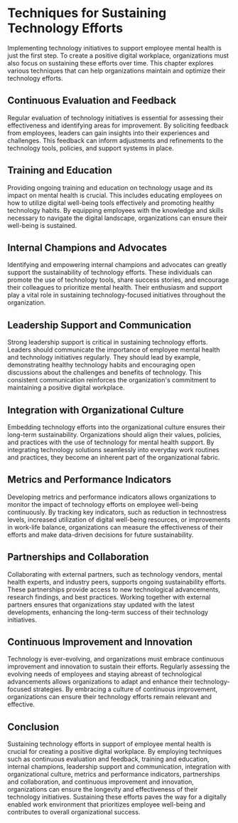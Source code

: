Techniques for Sustaining Technology Efforts
=======================================================

Implementing technology initiatives to support employee mental health is just the first step. To create a positive digital workplace, organizations must also focus on sustaining these efforts over time. This chapter explores various techniques that can help organizations maintain and optimize their technology efforts.

Continuous Evaluation and Feedback
----------------------------------

Regular evaluation of technology initiatives is essential for assessing their effectiveness and identifying areas for improvement. By soliciting feedback from employees, leaders can gain insights into their experiences and challenges. This feedback can inform adjustments and refinements to the technology tools, policies, and support systems in place.

Training and Education
----------------------

Providing ongoing training and education on technology usage and its impact on mental health is crucial. This includes educating employees on how to utilize digital well-being tools effectively and promoting healthy technology habits. By equipping employees with the knowledge and skills necessary to navigate the digital landscape, organizations can ensure their well-being is sustained.

Internal Champions and Advocates
--------------------------------

Identifying and empowering internal champions and advocates can greatly support the sustainability of technology efforts. These individuals can promote the use of technology tools, share success stories, and encourage their colleagues to prioritize mental health. Their enthusiasm and support play a vital role in sustaining technology-focused initiatives throughout the organization.

Leadership Support and Communication
------------------------------------

Strong leadership support is critical in sustaining technology efforts. Leaders should communicate the importance of employee mental health and technology initiatives regularly. They should lead by example, demonstrating healthy technology habits and encouraging open discussions about the challenges and benefits of technology. This consistent communication reinforces the organization's commitment to maintaining a positive digital workplace.

Integration with Organizational Culture
---------------------------------------

Embedding technology efforts into the organizational culture ensures their long-term sustainability. Organizations should align their values, policies, and practices with the use of technology for mental health support. By integrating technology solutions seamlessly into everyday work routines and practices, they become an inherent part of the organizational fabric.

Metrics and Performance Indicators
----------------------------------

Developing metrics and performance indicators allows organizations to monitor the impact of technology efforts on employee well-being continuously. By tracking key indicators, such as reduction in technostress levels, increased utilization of digital well-being resources, or improvements in work-life balance, organizations can measure the effectiveness of their efforts and make data-driven decisions for future sustainability.

Partnerships and Collaboration
------------------------------

Collaborating with external partners, such as technology vendors, mental health experts, and industry peers, supports ongoing sustainability efforts. These partnerships provide access to new technological advancements, research findings, and best practices. Working together with external partners ensures that organizations stay updated with the latest developments, enhancing the long-term success of their technology initiatives.

Continuous Improvement and Innovation
-------------------------------------

Technology is ever-evolving, and organizations must embrace continuous improvement and innovation to sustain their efforts. Regularly assessing the evolving needs of employees and staying abreast of technological advancements allows organizations to adapt and enhance their technology-focused strategies. By embracing a culture of continuous improvement, organizations can ensure their technology efforts remain relevant and effective.

Conclusion
----------

Sustaining technology efforts in support of employee mental health is crucial for creating a positive digital workplace. By employing techniques such as continuous evaluation and feedback, training and education, internal champions, leadership support and communication, integration with organizational culture, metrics and performance indicators, partnerships and collaboration, and continuous improvement and innovation, organizations can ensure the longevity and effectiveness of their technology initiatives. Sustaining these efforts paves the way for a digitally enabled work environment that prioritizes employee well-being and contributes to overall organizational success.
